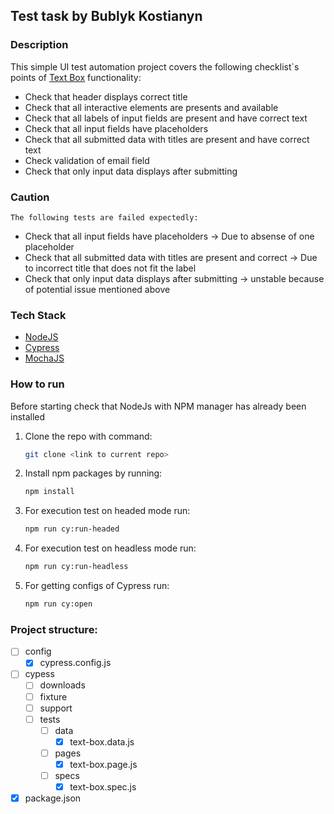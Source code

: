 ## Test task by Bublyk Kostianyn

### Description
This simple UI test automation project covers the following checklist`s points of [Text Box](https://demoqa.com/text-box) functionality:
* Check that header displays correct title
* Check that all interactive elements are presents and available
* Check that all labels of input fields are present and have correct text
* Check that all input fields have placeholders
* Check that all submitted data with titles are present and have correct text
* Check validation of email field
* Check that only input data displays after submitting

### Caution
    The following tests are failed expectedly:
* Check that all input fields have placeholders -> Due to absense of one placeholder
* Check that all submitted data with titles are present and correct -> Due to incorrect title that does not fit the label
* Check that only input data displays after submitting -> unstable because of potential issue mentioned above

### Tech Stack
* [NodeJS](https://nodejs.org/)
* [Cypress](https://www.cypress.io/)
* [MochaJS](https://mochajs.org/)

### How to run
Before starting check that NodeJs with NPM manager has already been installed
1. Clone the repo with command:
   ```sh
   git clone <link to current repo>
   ```
2. Install npm packages by running:
   ```sh
   npm install
   ```
3. For execution test on headed mode run:
   ```sh
   npm run cy:run-headed
   ```
4. For execution test on headless mode run:
   ```sh
   npm run cy:run-headless
   ```
5. For getting configs of Cypress run:
   ```sh
   npm run cy:open
   ```

### Project structure:
- [ ] config
    - [x] cypress.config.js
- [ ] cypess
    - [ ] downloads
    - [ ] fixture
    - [ ] support
    - [ ] tests
        - [ ] data
            - [x] text-box.data.js
        - [ ] pages
            - [x] text-box.page.js
        - [ ] specs
            - [x] text-box.spec.js
- [x] package.json
